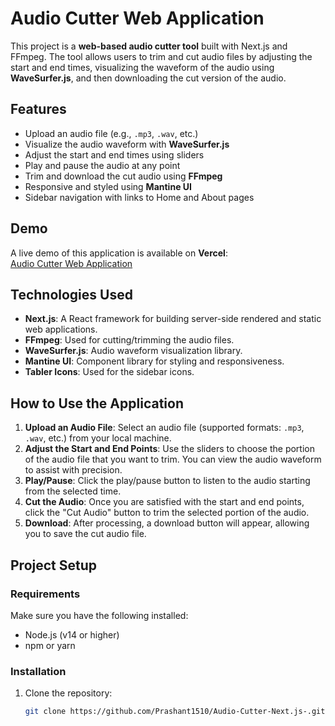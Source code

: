 # Audio Cutter Web Application

This project is a **web-based audio cutter tool** built with Next.js and FFmpeg. The tool allows users to trim and cut audio files by adjusting the start and end times, visualizing the waveform of the audio using **WaveSurfer.js**, and then downloading the cut version of the audio.

## Features
- Upload an audio file (e.g., `.mp3`, `.wav`, etc.)
- Visualize the audio waveform with **WaveSurfer.js**
- Adjust the start and end times using sliders
- Play and pause the audio at any point
- Trim and download the cut audio using **FFmpeg**
- Responsive and styled using **Mantine UI**
- Sidebar navigation with links to Home and About pages

## Demo
A live demo of this application is available on **Vercel**:  
[Audio Cutter Web Application](https://audio-cutter-next-js.vercel.app/)

## Technologies Used
- **Next.js**: A React framework for building server-side rendered and static web applications.
- **FFmpeg**: Used for cutting/trimming the audio files.
- **WaveSurfer.js**: Audio waveform visualization library.
- **Mantine UI**: Component library for styling and responsiveness.
- **Tabler Icons**: Used for the sidebar icons.

## How to Use the Application
1. **Upload an Audio File**: Select an audio file (supported formats: `.mp3`, `.wav`, etc.) from your local machine.
2. **Adjust the Start and End Points**: Use the sliders to choose the portion of the audio file that you want to trim. You can view the audio waveform to assist with precision.
3. **Play/Pause**: Click the play/pause button to listen to the audio starting from the selected time.
4. **Cut the Audio**: Once you are satisfied with the start and end points, click the "Cut Audio" button to trim the selected portion of the audio.
5. **Download**: After processing, a download button will appear, allowing you to save the cut audio file.

## Project Setup

### Requirements
Make sure you have the following installed:
- Node.js (v14 or higher)
- npm or yarn

### Installation
1. Clone the repository:
   ```bash
   git clone https://github.com/Prashant1510/Audio-Cutter-Next.js-.git
